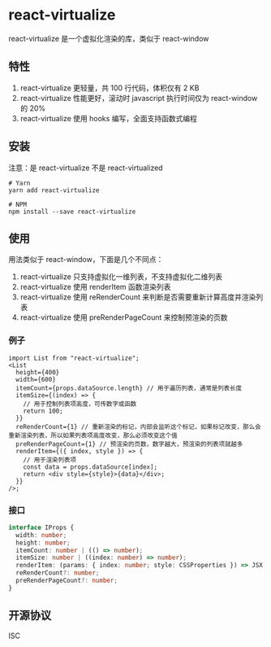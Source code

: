 # react-virtualize

react-virtualize 是一个虚拟化渲染的库，类似于 react-window

## 特性

1. react-virtualize 更轻量，共 100 行代码，体积仅有 2 KB
2. react-virtualize 性能更好，滚动时 javascript 执行时间仅为 react-window 的 20%
3. react-virtualize 使用 hooks 编写，全面支持函数式编程

## 安装

注意：是 react-virtualize 不是 react-virtualized

```
# Yarn
yarn add react-virtualize

# NPM
npm install --save react-virtualize
```

## 使用

用法类似于 react-window，下面是几个不同点：

1. react-virtualize 只支持虚拟化一维列表，不支持虚拟化二维列表
2. react-virtualize 使用 renderItem 函数渲染列表
3. react-virtualize 使用 reRenderCount 来判断是否需要重新计算高度并渲染列表
4. react-virtualize 使用 preRenderPageCount 来控制预渲染的页数

### 例子

```tsx
import List from "react-virtualize";
<List
  height={400}
  width={600}
  itemCount={props.dataSource.length} // 用于遍历列表，通常是列表长度
  itemSize={(index) => {
    // 用于控制列表项高度，可传数字或函数
    return 100;
  }}
  reRenderCount={1} // 重新渲染的标记，内部会监听这个标记，如果标记改变，那么会重新渲染列表，所以如果列表项高度改变，那么必须改变这个值
  preRenderPageCount={1} // 预渲染的页数，数字越大，预渲染的列表项就越多
  renderItem={({ index, style }) => {
    // 用于渲染列表项
    const data = props.dataSource[index];
    return <div style={style}>{data}</div>;
  }}
/>;
```

### 接口

```ts
interface IProps {
  width: number;
  height: number;
  itemCount: number | (() => number);
  itemSize: number | ((index: number) => number);
  renderItem: (params: { index: number; style: CSSProperties }) => JSX.Element;
  reRenderCount?: number;
  preRenderPageCount?: number;
}
```

## 开源协议

ISC
